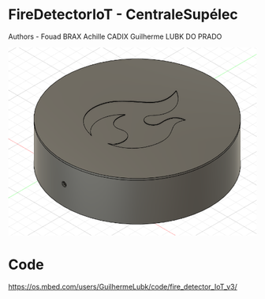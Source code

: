 # FireDetectorIoT - CentraleSupélec
 
Authors - Fouad BRAX
          Achille CADIX
          Guilherme LUBK DO PRADO
          
![](caseComplet_haut.png)

# Code

https://os.mbed.com/users/GuilhermeLubk/code/fire_detector_IoT_v3/
